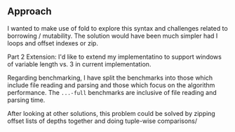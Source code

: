 ## Approach
I wanted to make use of fold to explore this syntax and challenges related to borrowing / mutability. The solution would have been much simpler had I loops and offset indexes or zip. 

Part 2 Extension: I'd like to extend my implementatino to support windows of variable length vs. 3 in current implementation. 

Regarding benchmarking, I have split the benchmarks into those which include file reading and parsing and those which focus on the algorithm performance. The `...-full` benchmarks are inclusive of file reading and parsing time.

After looking at other solutions, this problem could be solved by zipping offset lists of depths together and doing tuple-wise comparisons/ 
